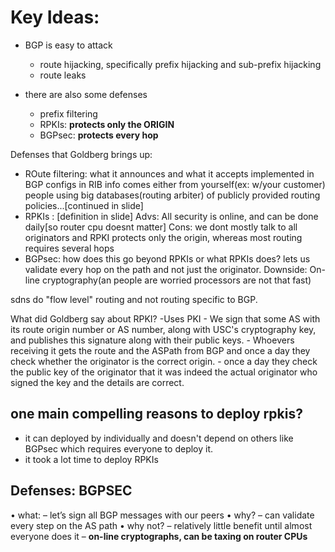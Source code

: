 # Key Ideas:
- BGP is easy to attack
    -   route hijacking, specifically prefix hijacking and sub-prefix hijacking
    - route leaks

- there are also some defenses
    - prefix filtering
    - RPKIs: **protects only the ORIGIN**
    - BGPsec: **protects every hop** 


Defenses that Goldberg brings up:

- ROute filtering: what it announces and what it accepts
    implemented in BGP configs in RIB
    info comes either from yourself(ex: w/your customer)
    people using big databases(routing arbiter) of publicly provided routing policies...[continued in slide]
- RPKIs : [definition in slide]
    Advs:
        All security is online, and can be done daily[so router cpu doesnt matter]
    Cons:
        we dont mostly talk to all originators and RPKI protects only the origin, whereas most routing requires several hops
- BGPsec: 
    how does this go beyond RPKIs or what RPKIs does?
        lets us validate every hop on the path and not just the originator.
    Downside:
        On-line cryptography(an people are worried processors are not that fast)
    
sdns do "flow level" routing and not routing specific to BGP.

What did Goldberg say about RPKI?
    -Uses PKI
    - We sign that some AS with its route origin number or AS number, along with USC's cryptography key, and publishes this signature along with their public keys.
    - Whoevers receiving it gets the route and the ASPath from BGP and once a day they check whether the originator is the correct origin.
        - once a day they check the public key of the originator that it was indeed the actual originator who signed the key and the details are correct. 
## one main compelling reasons to deploy rpkis?
 - it can deployed by individually and doesn't depend on others like BGPsec which requires everyone to deploy it.
 - it took a lot time to deploy RPKIs


 ## Defenses: BGPSEC
• what:
– let’s sign all BGP messages with our peers
• why?
– can validate every step on the AS path
• why not?
– relatively little benefit until almost everyone does it
– **on-line cryptographs, can be taxing on router CPUs** 

